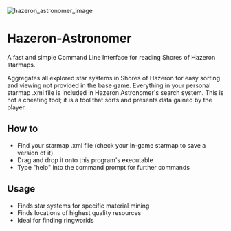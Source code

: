 ![hazeron_astronomer_image](https://emptytincan.com/r/enail)
# Hazeron-Astronomer
A fast and simple Command Line Interface for reading Shores of Hazeron starmaps.

Aggregates all explored star systems in Shores of Hazeron for easy sorting and viewing not provided in the base game.
Everything in your personal starmap .xml file is included in Hazeron Astronomer's search system. This is not a cheating tool; it is a tool that sorts and presents data gained by the player. 

## How to
* Find your starmap .xml file (check your in-game starmap to save a version of it)
* Drag and drop it onto this program's executable
* Type "help" into the command prompt for further commands

## Usage
* Finds star systems for specific material mining
* Finds locations of highest quality resources
* Ideal for finding ringworlds 
